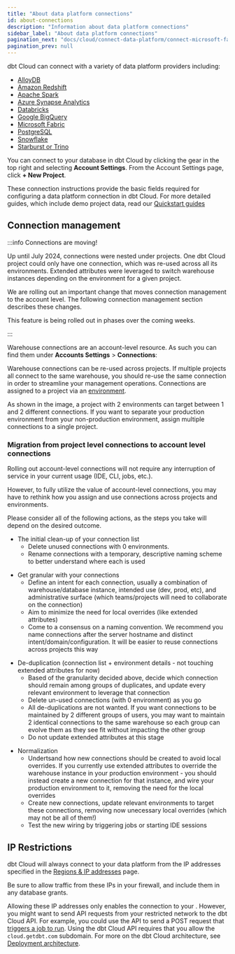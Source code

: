 ```yaml
---
title: "About data platform connections"
id: about-connections
description: "Information about data platform connections"
sidebar_label: "About data platform connections"
pagination_next: "docs/cloud/connect-data-platform/connect-microsoft-fabric"
pagination_prev: null
---
```

dbt Cloud can connect with a variety of data platform providers including: 
- [AlloyDB](/docs/cloud/connect-data-platform/connect-redshift-postgresql-alloydb) 
- [Amazon Redshift](/docs/cloud/connect-data-platform/connect-redshift-postgresql-alloydb) 
- [Apache Spark](/docs/cloud/connect-data-platform/connect-apache-spark)
- [Azure Synapse Analytics](/docs/cloud/connect-data-platform/connect-azure-synapse-analytics)
- [Databricks](/docs/cloud/connect-data-platform/connect-databricks) 
- [Google BigQuery](/docs/cloud/connect-data-platform/connect-bigquery)
- [Microsoft Fabric](/docs/cloud/connect-data-platform/connect-microsoft-fabric)
- [PostgreSQL](/docs/cloud/connect-data-platform/connect-redshift-postgresql-alloydb)
- [Snowflake](/docs/cloud/connect-data-platform/connect-snowflake)
- [Starburst or Trino](/docs/cloud/connect-data-platform/connect-starburst-trino)

You can connect to your database in dbt Cloud by clicking the gear in the top right and selecting **Account Settings**. From the Account Settings page, click **+ New Project**.

<Lightbox src="/img/docs/dbt-cloud/cloud-configuring-dbt-cloud/choose-a-connection.png" title="Choose a connection"/>

These connection instructions provide the basic fields required for configuring a data platform connection in dbt Cloud. For more detailed guides, which include demo project data, read our [Quickstart guides](https://docs.getdbt.com/guides)

## Connection management

:::info Connections are moving!

Up until July 2024, connections were nested under projects. One dbt Cloud project could only have one connection, which was re-used across all its environments. Extended attributes were leveraged to switch warehouse instances depending on the environment for a given project. 

<Lightbox src="/img/docs/dbt-cloud/cloud-configuring-dbt-cloud/connections-legacy-model.png" width="60%" title="Previous connection model"/>

We are rolling out an important change that moves connection management to the account level. The following connection management section describes these changes. 

This feature is being rolled out in phases over the coming weeks. 

:::

Warehouse connections are an account-level resource. As such you can find them under **Accounts Settings** > **Connections**:

<Lightbox src="/img/docs/dbt-cloud/cloud-configuring-dbt-cloud/connections-list.png" title="Connection list"/>

Warehouse connections can be re-used across projects. If multiple projects all connect to the same warehouse, you should re-use the same connection in order to streamline your management operations. Connections are assigned to a project via an [environment](/docs/dbt-cloud-environments). 

<Lightbox src="/img/docs/dbt-cloud/cloud-configuring-dbt-cloud/connections-new-model.png" title="Connection model"/>

As shown in the image, a project with 2 environments can target between 1 and 2 different connections. If you want to separate your production environment from your non-production environment, assign multiple connections to a single project.

### Migration from project level connections to account level connections

Rolling out account-level connections will not require any interruption of service in your current usage (IDE, CLI, jobs, etc.).

However, to fully utilize the value of account-level connections, you may have to rethink how you assign and use connections across projects and environments.

<Lightbox src="/img/docs/dbt-cloud/cloud-configuring-dbt-cloud/connections-post-rollout.png" title="Typical connection setup post rollout"/>

Please consider all of the following actions, as the steps you take will depend on the desired outcome.

- The initial clean-up of your connection list
  - Delete unused connections with 0 environments. 
  - Rename connections with a temporary, descriptive naming scheme to better understand where each is used

<Lightbox src="/img/docs/dbt-cloud/cloud-configuring-dbt-cloud/connections-post-rollout-2.png" title="Post initial clean-up"/>

- Get granular with your connections
  - Define an intent for each connection, usually a combination of warehouse/database instance, intended use (dev, prod, etc), and administrative surface (which teams/projects will need to collaborate on the connection)
  - Aim to minimize the need for local overrides (like extended attributes)
  - Come to a consensus on a naming convention.  We recommend you name connections after the server hostname and distinct intent/domain/configuration. It will be easier to reuse connections across projects this way

<Lightbox src="/img/docs/dbt-cloud/cloud-configuring-dbt-cloud/connections-post-rollout-3.png" title="Granularity determined"/>

- De-duplication (connection list + environment details - not touching extended attributes for now)
  - Based of the granularity decided above, decide which connection should remain among groups of duplicates, and update every relevant environment to leverage that connection
  - Delete un-used connections (with 0 environment) as you go
  - All de-duplications are not wanted. If you want connections to be maintained by 2 different groups of users, you may want to maintain 2 identical connections to the same warehouse so each group can evolve them as they see fit without impacting the other group
  - Do not update extended attributes at this stage

<Lightbox src="/img/docs/dbt-cloud/cloud-configuring-dbt-cloud/connections-post-rollout-4.png" title="Connections de-duplicated"/>

- Normalization
  - Undertsand how new connections should be created to avoid local overrides. If you currently use extended attributes to override the warehouse instance in your production environment - you should instead create a new connection for that instance, and wire your production environment to it, removing the need for the local overrides
  - Create new connections, update relevant environments to target these connections, removing now unecessary local overrides (which may not be all of them!)
  - Test the new wiring by triggering jobs or starting IDE sessions

<Lightbox src="/img/docs/dbt-cloud/cloud-configuring-dbt-cloud/connections-post-rollout-5.png" title="Connections normalized"/>

## IP Restrictions

dbt Cloud will always connect to your data platform from the IP addresses specified in the [Regions & IP addresses](/docs/cloud/about-cloud/access-regions-ip-addresses) page.

Be sure to allow traffic from these IPs in your firewall, and include them in any database grants.

Allowing these IP addresses only enables the connection to your <Term id="data-warehouse" />. However, you might want to send API requests from your restricted network to the dbt Cloud API.  For example, you could use the API to send a POST request that [triggers a job to run](https://docs.getdbt.com/dbt-cloud/api-v2-legacy#operation/triggerRun). Using the dbt Cloud API requires that you allow the `cloud.getdbt.com` subdomain. For more on the dbt Cloud architecture, see [Deployment architecture](/docs/cloud/about-cloud/architecture).
